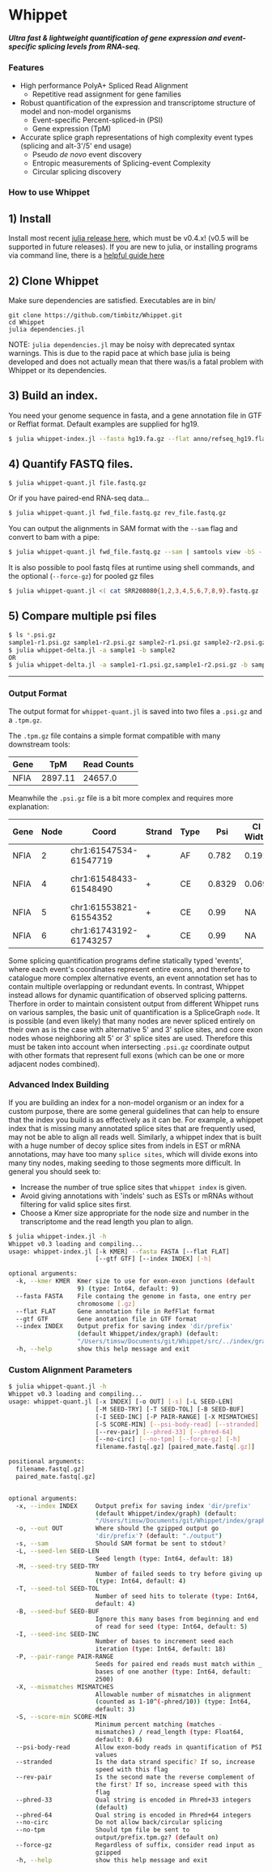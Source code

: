 # Whippet
##### Ultra fast & lightweight quantification of gene expression and event-specific splicing levels from RNA-seq.

### Features
- High performance PolyA+ Spliced Read Alignment
  - Repetitive read assignment for gene families
- Robust quantification of the expression and transcriptome structure of model and non-model organisms
  - Event-specific Percent-spliced-in (PSI)
  - Gene expression (TpM)
- Accurate splice graph representations of high complexity event types (splicing and alt-3'/5' end usage)
  - Pseudo _de novo_ event discovery
  - Entropic measurements of Splicing-event Complexity
  - Circular splicing discovery


### How to use Whippet

## 1) Install 
Install most recent [julia release here](http://julialang.org/downloads/), which must be v0.4.x! (v0.5 will be supported in future releases).  If you are new to julia, or installing programs via command line, there is a [helpful guide here](https://en.wikibooks.org/wiki/Introducing_Julia/Getting_started)

## 2) Clone Whippet
Make sure dependencies are satisfied. Executables are in bin/
```
git clone https://github.com/timbitz/Whippet.git
cd Whippet
julia dependencies.jl
```
NOTE: `julia dependencies.jl` may be noisy with deprecated syntax warnings.  This is due to the rapid pace at which base julia is being developed and does not actually mean that there was/is a fatal problem with Whippet or its dependencies.

## 3) Build an index.  
You need your genome sequence in fasta, and a gene annotation file in GTF or Refflat format. Default examples are supplied for hg19.
```bash
$ julia whippet-index.jl --fasta hg19.fa.gz --flat anno/refseq_hg19.flat.gz
```

## 4) Quantify FASTQ files.
```bash
$ julia whippet-quant.jl file.fastq.gz
```

Or if you have paired-end RNA-seq data...
```bash
$ julia whippet-quant.jl fwd_file.fastq.gz rev_file.fastq.gz
```

You can output the alignments in SAM format with the `--sam` flag and convert to bam with a pipe:
```bash
$ julia whippet-quant.jl fwd_file.fastq.gz --sam | samtools view -bS - > fwd_file.bam
```

It is also possible to pool fastq files at runtime using shell commands, and the optional (`--force-gz`) for pooled gz files
```bash
$ julia whippet-quant.jl <( cat SRR208080{1,2,3,4,5,6,7,8,9}.fastq.gz ) --force-gz -o SRR208080_1-9
```

## 5) Compare multiple psi files
```bash
$ ls *.psi.gz
sample1-r1.psi.gz sample1-r2.psi.gz sample2-r1.psi.gz sample2-r2.psi.gz
$ julia whippet-delta.jl -a sample1 -b sample2
OR
$ julia whippet-delta.jl -a sample1-r1.psi.gz,sample1-r2.psi.gz -b sample2-r1.psi.gz,sample2-r2.psi.gz
```

---

### Output Format

The output format for `whippet-quant.jl` is saved into two files a `.psi.gz` and a `.tpm.gz`.

The `.tpm.gz` file contains a simple format compatible with many downstream tools:

Gene | TpM | Read Counts
---- | --- | -----------
NFIA | 2897.11 | 24657.0

Meanwhile the `.psi.gz` file is a bit more complex and requires more explanation:

Gene | Node | Coord | Strand | Type | Psi | CI Width | CI Lo,Hi | Total Reads | Complexity | Entropy | Inc Paths | Exc Paths
---- | ---- | ----- | ------ | ---- | --- | -------- | -------- | ----------- | ---------- | ------- | --------- | ---------
NFIA | 2 | chr1:61547534-61547719 | + | AF | 0.782 | 0.191 | 0.669,0.86 | 49.0 | K1 | 0.756 | IntSet([2, 4, 5]) | IntSet([1, 5])
NFIA | 4 | chr1:61548433-61548490 | + | CE | 0.8329 | 0.069 | 0.795,0.864 | 318.0 | K2 | 1.25 | IntSet([2, 4, 5]),IntSet([3, 4, 5]) | IntSet([1, 5])
NFIA | 5 | chr1:61553821-61554352 | + | CE | 0.99 | NA | NA | NA | NA | NA | NA | NA
NFIA | 6 | chr1:61743192-61743257 | + | CE | 0.99 | NA | NA | NA | NA | NA | NA | NA

Some splicing quantification programs define statically typed 'events', where each event's coordinates represent entire exons, and therefore to catalogue more complex alternative events, an event annotation set has to contain multiple overlapping or redundant events. In contrast, Whippet instead allows for dynamic quantification of observed splicing patterns.  Therfore in order to maintain consistent output from different Whippet runs on various samples, the basic unit of quantification is a SpliceGraph `node`.  It is possible (and even likely) that many nodes are never spliced entirely on their own as is the case with alternative 5' and 3' splice sites, and core exon nodes whose neighboring alt 5' or 3' splice sites are used.  Therefore this must be taken into account when intersecting `.psi.gz` coordinate output with other formats that represent full exons (which can be one or more adjacent nodes combined).


### Advanced Index Building

If you are building an index for a non-model organism or an index for a custom purpose, there are some general guidelines that can help to ensure that the index you build is as effectively as it can be.  For example, a whippet index that is missing many annotated splice sites that are frequently used, may not be able to align all reads well. Similarly, a whippet index that is built with a huge number of decoy splice sites from indels in EST or mRNA annotations, may have too many `splice sites`, which will divide exons into many tiny nodes, making seeding to those segments more difficult. In general you should seek to:
  * Increase the number of true splice sites that `whippet index` is given. 
  * Avoid giving annotations with 'indels' such as ESTs or mRNAs without filtering for valid splice sites first.
  * Choose a Kmer size appropriate for the node size and number in the transcriptome and the read length you plan to align.

```bash
$ julia whippet-index.jl -h
Whippet v0.3 loading and compiling... 
usage: whippet-index.jl [-k KMER] --fasta FASTA [--flat FLAT]
                        [--gtf GTF] [--index INDEX] [-h]

optional arguments:
  -k, --kmer KMER  Kmer size to use for exon-exon junctions (default
                   9) (type: Int64, default: 9)
  --fasta FASTA    File containg the genome in fasta, one entry per
                   chromosome [.gz]
  --flat FLAT      Gene annotation file in RefFlat format
  --gtf GTF        Gene anotation file in GTF format
  --index INDEX    Output prefix for saving index 'dir/prefix'
                   (default Whippet/index/graph) (default:
                   "/Users/timsw/Documents/git/Whippet/src/../index/graph")
  -h, --help       show this help message and exit
```

### Custom Alignment Parameters

```bash
$ julia whippet-quant.jl -h
Whippet v0.3 loading and compiling... 
usage: whippet-quant.jl [-x INDEX] [-o OUT] [-s] [-L SEED-LEN]
                        [-M SEED-TRY] [-T SEED-TOL] [-B SEED-BUF]
                        [-I SEED-INC] [-P PAIR-RANGE] [-X MISMATCHES]
                        [-S SCORE-MIN] [--psi-body-read] [--stranded]
                        [--rev-pair] [--phred-33] [--phred-64]
                        [--no-circ] [--no-tpm] [--force-gz] [-h]
                        filename.fastq[.gz] [paired_mate.fastq[.gz]]

positional arguments:
  filename.fastq[.gz]
  paired_mate.fastq[.gz]


optional arguments:
  -x, --index INDEX     Output prefix for saving index 'dir/prefix'
                        (default Whippet/index/graph) (default:
                        "/Users/timsw/Documents/git/Whippet/index/graph")
  -o, --out OUT         Where should the gzipped output go
                        'dir/prefix'? (default: "./output")
  -s, --sam             Should SAM format be sent to stdout?
  -L, --seed-len SEED-LEN
                        Seed length (type: Int64, default: 18)
  -M, --seed-try SEED-TRY
                        Number of failed seeds to try before giving up
                        (type: Int64, default: 4)
  -T, --seed-tol SEED-TOL
                        Number of seed hits to tolerate (type: Int64,
                        default: 4)
  -B, --seed-buf SEED-BUF
                        Ignore this many bases from beginning and end
                        of read for seed (type: Int64, default: 5)
  -I, --seed-inc SEED-INC
                        Number of bases to increment seed each
                        iteration (type: Int64, default: 18)
  -P, --pair-range PAIR-RANGE
                        Seeds for paired end reads must match within _
                        bases of one another (type: Int64, default:
                        2500)
  -X, --mismatches MISMATCHES
                        Allowable number of mismatches in alignment
                        (counted as 1-10^(-phred/10)) (type: Int64,
                        default: 3)
  -S, --score-min SCORE-MIN
                        Minimum percent matching (matches -
                        mismatches) / read_length (type: Float64,
                        default: 0.6)
  --psi-body-read       Allow exon-body reads in quantification of PSI
                        values
  --stranded            Is the data strand specific? If so, increase
                        speed with this flag
  --rev-pair            Is the second mate the reverse complement of
                        the first? If so, increase speed with this
                        flag
  --phred-33            Qual string is encoded in Phred+33 integers
                        (default)
  --phred-64            Qual string is encoded in Phred+64 integers
  --no-circ             Do not allow back/circular splicing
  --no-tpm              Should tpm file be sent to
                        output/prefix.tpm.gz? (default on)
  --force-gz            Regardless of suffix, consider read input as
                        gzipped
  -h, --help            show this help message and exit

```
